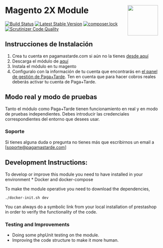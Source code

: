 # Magento 2X Module <img src="https://pagamastarde.com/img/icons/logo.svg" width="100" align="right">

[![Build Status](https://travis-ci.org/PagaMasTarde/magento-2X.svg?branch=master)](https://travis-ci.org/PagaMasTarde/magento-2X)
[![Latest Stable Version](https://poser.pugx.org/pagamastarde/magento-2x/v/stable)](https://packagist.org/packages/pagamastarde/magento-2x)
[![composer.lock](https://poser.pugx.org/pagamastarde/magento-2x/composerlock)](https://packagist.org/packages/pagamastarde/magento-2x)
[![Scrutinizer Code Quality](https://scrutinizer-ci.com/g/PagaMasTarde/magento-2x/badges/quality-score.png?b=master)](https://scrutinizer-ci.com/g/PagaMasTarde/magento-2x/?branch=master)
## Instrucciones de Instalación
1. Crea tu cuenta en pagamastarde.com si aún no la tienes [desde aquí](https://bo.pagamastarde.com/users/sign_up)
2. Descarga el módulo de [aquí](https://github.com/pagamastarde/magento-2X/releases/latest)
3. Instala el módulo en tu magento
4. Configuralo con la información de tu cuenta que encontrarás en [el panel de gestión de Paga+Tarde](https://bo.pagamastarde.com/shop). Ten en cuenta que para hacer cobros reales deberás activar tu cuenta de Paga+Tarde.

## Modo real y modo de pruebas

Tanto el módulo como Paga+Tarde tienen funcionamiento en real y en modo de pruebas independientes. Debes introducir las credenciales correspondientes del entorno que desees usar.

### Soporte

Si tienes alguna duda o pregunta no tienes más que escribirnos un email a [soporte@pagamastarde.com]

## Development Instructions:

To develop or improve this module you need to have installed in your environment
    * Docker and docker-compose
    
To make the module operative you need to download the dependencies, 

    ./docker-init.sh dev

You can always do a symbolic link from your local installation of prestashop in order to verify
the functionality of the code.


### Testing and Improvements

* Doing some phpUnit testing on the module.
* Improving the code structure to make it more human.


